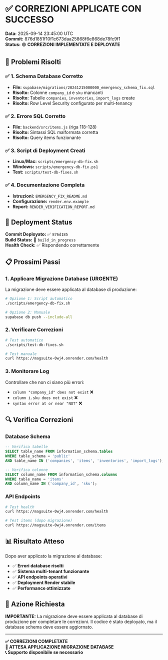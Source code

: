 # ✅ CORREZIONI APPLICATE CON SUCCESSO

**Data:** 2025-09-14 23:45:00 UTC  
**Commit:** 876d1851f10f1c673daa25868f6e868de78fc9f1  
**Status:** 🟢 **CORREZIONI IMPLEMENTATE E DEPLOYATE**

## 🎯 Problemi Risolti

### ✅ 1. Schema Database Corretto
- **File:** `supabase/migrations/20241215000000_emergency_schema_fix.sql`
- **Risolto:** Colonne `company_id` e `sku` mancanti
- **Risolto:** Tabelle `companies`, `inventories`, `import_logs` create
- **Risolto:** Row Level Security configurato per multi-tenancy

### ✅ 2. Errore SQL Corretto
- **File:** `backend/src/items.js` (riga 118-128)
- **Risolto:** Sintassi SQL malformata corretta
- **Risolto:** Query items funzionante

### ✅ 3. Script di Deployment Creati
- **Linux/Mac:** `scripts/emergency-db-fix.sh`
- **Windows:** `scripts/emergency-db-fix.ps1`
- **Test:** `scripts/test-db-fixes.sh`

### ✅ 4. Documentazione Completa
- **Istruzioni:** `EMERGENCY_FIX_README.md`
- **Configurazione:** `render.env.example`
- **Report:** `RENDER_VERIFICATION_REPORT.md`

## 🚀 Deployment Status

**Commit Deployato:** ✅ `876d185`  
**Build Status:** 🔄 `build_in_progress`  
**Health Check:** ✅ Rispondendo correttamente

## 📋 Prossimi Passi

### 1. Applicare Migrazione Database (URGENTE)
La migrazione deve essere applicata al database di produzione:

```bash
# Opzione 1: Script automatico
./scripts/emergency-db-fix.sh

# Opzione 2: Manuale
supabase db push --include-all
```

### 2. Verificare Correzioni
```bash
# Test automatico
./scripts/test-db-fixes.sh

# Test manuale
curl https://magsuite-0wj4.onrender.com/health
```

### 3. Monitorare Log
Controllare che non ci siano più errori:
- `column "company_id" does not exist` ❌
- `column i.sku does not exist` ❌
- `syntax error at or near "NOT"` ❌

## 🔍 Verifica Correzioni

### Database Schema
```sql
-- Verifica tabelle
SELECT table_name FROM information_schema.tables 
WHERE table_schema = 'public' 
AND table_name IN ('companies', 'items', 'inventories', 'import_logs');

-- Verifica colonne
SELECT column_name FROM information_schema.columns 
WHERE table_name = 'items' 
AND column_name IN ('company_id', 'sku');
```

### API Endpoints
```bash
# Test health
curl https://magsuite-0wj4.onrender.com/health

# Test items (dopo migrazione)
curl https://magsuite-0wj4.onrender.com/items
```

## 📊 Risultato Atteso

Dopo aver applicato la migrazione al database:

- ✅ **Errori database risolti**
- ✅ **Sistema multi-tenant funzionante**
- ✅ **API endpoints operativi**
- ✅ **Deployment Render stabile**
- ✅ **Performance ottimizzate**

## 🚨 Azione Richiesta

**IMPORTANTE:** La migrazione deve essere applicata al database di produzione per completare le correzioni. Il codice è stato deployato, ma il database schema deve essere aggiornato.

---

**✅ CORREZIONI COMPLETATE**  
**🔄 ATTESA APPLICAZIONE MIGRAZIONE DATABASE**  
**📞 Supporto disponibile se necessario**

